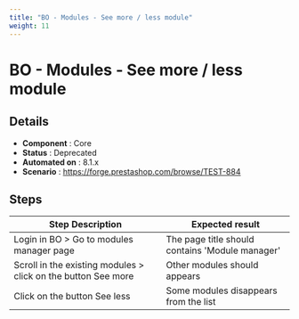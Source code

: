 ```yaml
---
title: "BO - Modules - See more / less module"
weight: 11
---
```


# BO - Modules - See more / less module
## Details
* **Component** : Core
* **Status** : Deprecated
* **Automated on** : 8.1.x
* **Scenario** : https://forge.prestashop.com/browse/TEST-884

## Steps
| Step Description | Expected result |
| ----- | ----- |
| Login in BO > Go to modules manager page | The page title should contains 'Module manager' |
| Scroll in the existing modules > click on the button See more | Other modules should appears |
| Click on the button See less | Some modules disappears from the list |
